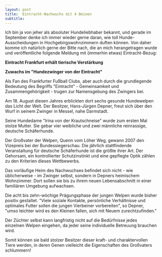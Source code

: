 ```yaml
---
layout: post
title:  Eintracht-Nachwuchs mit 4 Beinen
subtitle:  
---
```


Ich bin ja von jeher als absoluter Hundeliebhaber bekannt, und gerade im September denke ich immer wieder gerne daran, wie toll Hunde-Ausscheidungen in Hochgebirgswohnzimmern duften können. Von daher komme ich natürlich gerne der Bitte nach, die an mich herangetragen wurde und veröffentliche folgende Meldung mit (immerhin etwas) Eintracht-Bezug:

**Eintracht Frankfurt erhält tierische Verstärkung**

**Zuwachs im "Hundezwinger von der Eintracht"**

Als Fan des Frankfurter Fußball Clubs, aber auch durch die grundlegende Bedeutung des Begriffs "Eintracht" - Gemeinsamkeit und Zusammengehörigkeit - trugen zur Namensgebung des Zwingers bei.

Am 18. August diesen Jahres erblickten dort sechs gesunde Hundewelpen das Licht der Welt. Der Besitzer, Hans-Jürgen Depner, freut sich über den Wurf in seinem Zwinger in Messel, nahe Darmstadt.

Seine Hundedame "Irina von der Krautschneise" wurde zum ersten Mal stolze Mutter. Sie gebar vier weibliche und zwei männliche reinrassige, deutsche Schäferhunde.

Der Großvater der Welpen, Quenn vom Löher Weg, gewann 2007 den Vizepreis bei der Bundessiegerschau. Die jährlich stattfindende Veranstaltung für deutsche Schäferhunde ist die größte ihrer Art. Der Gehorsam, ein kontrollierter Schutzinstinkt und eine gepflegte Optik zählen zu den Kriterien dieses Wettbewerbs.

Das vorläufige Heim des Nachwuchses befindet sich nicht - wie üblicherweise - im Zwinger selbst, sondern in Depners heimischem Wohnzimmer. Dort sollen sie bis zu ihrem neuen Lebensabschnitt in einer familiären Umgebung aufwachsen.

Die acht bis zehn-wöchige Prägungsphase der jungen Welpen wurde bisher positiv gestaltet. "Viele soziale Kontakte, persönliche Verhältnisse und optimales Futter sollen die jungen Vierbeiner vorbereiten", so Depner, "umso leichter wird es den Kleinen fallen, sich mit Neuem zurechtzufinden."

Der Züchter selbst kann langfristig nicht auf die Bedürfnisse jedes einzelnen Welpen eingehen, da jeder seine individuelle Betreuung brauchen wird.

Somit können sie bald stolzer Besitzer dieser kraft- und charaktervollen Tiere werden, in deren Genen vielleicht die Eigenschaften des Großvaters schlummern!
